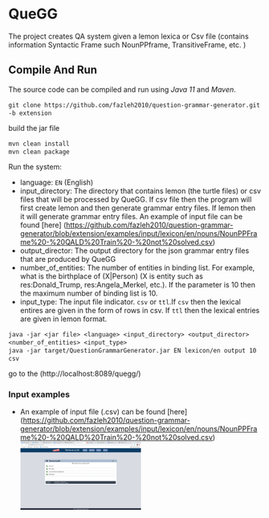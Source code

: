 # QueGG
The project creates QA system given a lemon lexica or Csv file (contains information Syntactic Frame such NounPPframe, TransitiveFrame, etc. )

## Compile And Run
<p>The source code can be compiled and run using <em>Java 11</em> and <em>Maven</em>.</p>

```shell script
git clone https://github.com/fazleh2010/question-grammar-generator.git -b extension
```
build the jar file
```shell script
mvn clean install
mvn clean package
```
Run the system:
- language: `EN` (English)
- input_directory: The directory that contains lemon (the turtle files) or csv files  that will be processed by QueGG. If csv file then the program will first create lemon and then generate grammar entry files. If lemon then it will generate grammar entry files. An example of input file can be found [here] (https://github.com/fazleh2010/question-grammar-generator/blob/extension/examples/input/lexicon/en/nouns/NounPPFrame%20-%20QALD%20Train%20-%20not%20solved.csv)
- output_director: The output directory for the json grammar entry files that are produced by QueGG
- number_of_entities: The number of entities in binding list. For example, what is the birthplace of (X|Person) (X is entity such as res:Donald_Trump, res:Angela_Merkel, etc.). If the parameter is 10 then the maximum number of binding list is 10.
- input_type:  The input file indicator. `csv` or  `ttl`.If `csv` then the lexical entires are given in the form of rows in csv. If  `ttl` then the lexical entries are given in lemon format.                                         
````shell script
java -jar <jar file> <language> <input_directory> <output_director> <number_of_entities> <input_type>
java -jar target/QuestionGrammarGenerator.jar EN lexicon/en output 10 csv                                                                 
````  
go to the (http://localhost:8089/quegg/)

### Input examples
- An example of input file (.csv) can be found [here] (https://github.com/fazleh2010/question-grammar-generator/blob/extension/examples/input/lexicon/en/nouns/NounPPFrame%20-%20QALD%20Train%20-%20not%20solved.csv)     
[<img src="https://github.com/fazleh2010/term-a-llod-demo/blob/master/term-a-llod.png" width="50%">](https://github.com/fazleh2010/question-grammar-generator/blob/extension/examples/input/lexicon/en/nouns/NounPPFrame%20-%20QALD%20Train%20-%20not%20solved.csv) 
